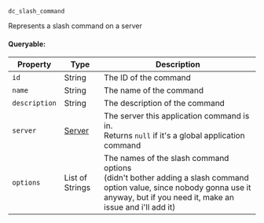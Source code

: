 `dc_slash_command`

Represents a slash command on a server

#### Queryable:

| Property             | Type                        | Description                                                                                                                                                                        |
|----------------------|-----------------------------|------------------------------------------------------------------------------------------------------------------------------------------------------------------------------------|
| `id`                 | String                      | The ID of the command                                                                                                                                                              |
| `name`               | String                      | The name of the command                                                                                                                                                            |
| `description`        | String                      | The description of the command                                                                                                                                                     |
| `server`             | [Server](/values/server.md) | The server this application command is in.<br>Returns `null` if it's a global application command                                                                                  |
| `options`            | List of Strings             | The names of the slash command options<br>(didn't bother adding a slash command option value, since nobody gonna use it anyway, but if you need it, make an issue and i'll add it) |